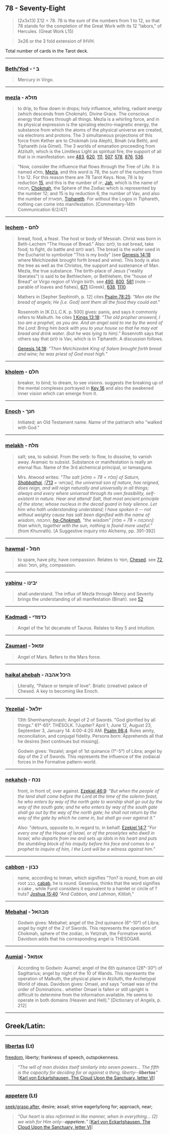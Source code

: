 ## 78 - Seventy-Eight
> (2x3x13) Σ12 = 78. 78 is the sum of the numbers from 1 to 12, so that 78 stands for the completion of the Great Work with its 12 "labors," of Hercules. (Great Work L15)

> 3x26 or the 3 fold extension of IHVH.

Total number of cards in the Tarot deck.

---

### [Beth/Yod](/keys/B.I) - ב י
> Mercury in Virgo.

---

### [mezla](/keys/MZLA) - מזלא
> to drip, to flow down in drops; holy influence, whirling, radiant energy (which descends from Chokmah). Divine Grace. The conscious energy that flows through all things. Mezla is a whirling force, and in its physical expression is the spiraling electro-magnetic energy, the substance from which the atoms of the physical universe are created, via electrons and protons. The 3 simultaneous projections of this force from Kether are to Chokmah (via Aleph), Binah (via Beth), and Tiphareth (via Gimel). The 3 worlds of emanation proceeding from Atziluth, which is the Limitless Light as spiritual fire, the support of all that is in manifestation. see [483](483), [620](620), [111](111), [507](507), [578](578), [876](876), [536](536).

> "Now, consider the influence that flows through the Tree of Life. It is named מזלא, [Mezla](/keys/MZLA), and this word is 78, the sum of the numbers from 1 to 12. For this reason there are 78 Tarot Keys. Now, 78 is by reduction [15](15), and this is the number of יה, [Jah](/keys/IH), which is the name of חכמה, [Chokmah](/keys/ChKMH), the Sphere of the Zodiac which is represented by the number 12; and 15 is by reduction 6, the number of Vav, and also the number of תפארת, [Tiphareth](/keys/ThPARTh). For without the Logos in Tiphareth, nothing can come into manifestation. [Commentary-14th Communication 6/2/47]

---

### [lechem](/keys/LChM) - לחם
> bread, food, a feast. The host or body of Messiah. Christ was born in Beth-Lechem "The House of Bread." Also: לחם, to eat bread, take food; to fight, do battle and לחם war). The bread is the wafer used in the Eucharist to symbolize "This is my body" (see [Genesis 14:18](http://biblehub.com/genesis/14-18.htm) where Melchizedek brought forth bread and wine). This body is also the tree as well as the Christos, the support and sustenance of Man. Mezla, the true substance. The birth-place of Jesus ("reality liberates") is said to be Bethlechem, or Bethlehem, the "house of Bread" or Virgo region of Virgin birth. see [490](490), [800](800), [581](581) (note -- parable of loaves and fishes), [671](671) (Greek), [638](638), [1110](1110).

> Mathers in [Sepher Sephiroth, p. 12] cites [Psalm 78:25](http://biblehub.com/psalms/78-25.htm): *"Men ate the bread of angels; He [i.e. God] sent them all the food they could eat."*

> Rosenroth in [K.D.L.C.K. p. 500] gives: panis, and says it commonly refers to Malkuth. he cites [1 Kings 13:18](http://biblehub.com/1_kings/13-18.htm): *"The old propher answerd, I too am a prophet, as you are. And an angel said to me by the word of the Lord: Bring him back with you to your house so that he may eat bread and drink water. (but he was lying to him)."* Rosenroth says that others say that לחם is Vav, which is in Tiphareth. A discussion follows.

> [Genesis 14:18](http://biblehub.com/genesis/14-18.htm): *"Then Melchizedek King of Salem brought forth bread and wine; he was priest of God most high."*

---

### [kholem](/keys/ChLM) - חלם
> breaker, to bind; to dream, to see visions. suggests the breaking up of the mental complexes portrayed in [Key 16](16) and also the awakened inner vision which can emerge from it.

---

### [Enoch](/keys/ChNK) - חנך
> Initiated; an Old Testament name. Name of the patriarch who "walked with God."

---

### [melakh](/keys/MLCh) - מלח
> salt; sea, to subsist. From the verb: to flow, to dissolve, to vanish away. Aramaic to subsist. Substance or manifestation is really an eternal flux. Name of the 3rd alchemical principal, or tamasguna.

> Mrs. Atwood writes: *"The salt [מלח = 78 = מזלא] of Saturn, [Shabbathai](/keys/ShBThAI), [שבתאי = [713](713)], the universal son of nature, has reigned, does reign, and will reign naturally and universally in all things; always and every where universal through its own feasibility, self-existent in nature. Hear and attend! Salt, that most ancient principle of the stone; whose nucleus in the decad guard in holy silence. Let him who hath understanding understand; I have spoken it -- not without weighty cause has salt been dignified with the name of wisdom, החכמה, [ha-Chokmah](/keys/HChKMH), "the wisdom" [החכמה = 78 = מלח]: than which, together with the sun, nothing is found more useful."* (from Khunrath). [A Suggestive inquiry into Alchemy, pp. 391-392]

---

### [hawmal](/keys/ChML) - חמל
> to spare, have pity, have compassion. Relates to חסד, [Chesed](/keys/ChSD). see [72](72), also: חמל, pity, compassion.

---

### [yabinu](/keys/IBINV) - יבינו
> shall understand. The influx of Mezla through Mercy and Severity brings the understanding of all manifestation (Binah). see [52](52)

---

### [Kadmadi](/keys/KDMDI) - כדמדי
> Angel of the 1st decanate of Taurus. Relates to Key 5 and intuition.

---

### [Zaumael](/keys/ZMAL) - זמאל
> Angel of Mars. Refers to the Mars force.

---

### [haikal ahebah](/keys/HIKL.AHBH) - היכל אהבה
> Literally, "Palace or temple of love". Briatic (creative) palace of Chesed. A key to becoming like Enoch.

---

### [Yezelial](/keys/IZLAL) - יזלאל
> 13th Shemhamphorash; Angel of 2 of Swords. "God glorified by all things." 61°-65°. THÉSOLK. ?Jupiter? April 1, June 12, August 23, September 3, January 14. 4:00-4:20 AM. [Psalm 98:4](http://biblehub.com/psalms/98-4.htm). Rules amity, reconciliation, and conjugal fidelity. Persons born: Apprehends all that he desires [text continues but missing].

> Godwin gives: Yezalel; angel of 1st quinance (1°-5°) of Libra; angel by day of the 2 of Swords. This represents the influence of the zodiacal forces in the Formative pattern-world.

---

### [nekahch](/keys/NKCh) - נכח
> front, in front of, over against. [Ezekiel 46:9](http://biblehub.com/ezekiel/46-9.htm): *"But when the people of the land shall come before the Lord at the time of the solemn feast, he who enters by way of the north gate to worship shall go out by the way of the south gate; and he who enters by way of the south gate shall go out by the way of the north gate; he shall not return by the way of the gate by which he came in, but shall go over against it."*

> Also: "detours, opposite to, in regard to, in behalf. [Ezekiel 14:7](http://biblehub.com/ezekiel/14-7.htm) *"For every one of the House of Israel, or of the proselytes who dwell in Israel, who departs from me and sets up idols in his heart and puts the stumbling block of his iniquity before his face and comes to a prophet to inquire of him, I the Lord will be a witness against him."*

---

### [cabbon](/keys/KBVN) - כבון
> name, according to Inman, which signifies "?on? is round, from an old root כבב, [cabab](/keys/KBB), he is round. Gesenius, thinks that the word signifies a cake , while Furst considers it equivalent to a hamlet or circle of ?huts? [Joshua 15:40](http://biblehub.com/joshua/15-40.htm) *"And Cabbon, and Lahman, Kitlish,"*

---

### [Mebahal](/keys/MBHAL) - מבהאל
> Godwin gives: Mebahel; angel of the 2nd quinance (6°-10°) of Libra; angel by night of the 2 of Swords. This represents the operation of Chokmah, sphere of the zodiac, in Yetzirah, the Formative world. Davidson adds that his corresponding angel is THESOGAR.

---

### [Aumial](/keys/AVMAL) - אומאל
> According to Godwin: Auamel; angel of the 6th quinance (26°-30°) of Sagittarius; angel by night of the 10 of Wands. This represents the operation of Malkuth, the physical plane in Atziluth, the Archetypal World of ideas. Davidson gives: Omael, and says "omael was of the order of Dominations.. whether Omael is fallen or still upright is difficult to determine from the information available. He seems to operate in both domains (Heaven and Hell)." [Dictionary of Angels, p. 212]

---

## Greek/Latin:

---

### [libertas](/latin?word=libertas) (Lt)
[freedom](http://archives.nd.edu/cgi-bin/wordz.pl?keyword=libertas), liberty; frankness of speech, outspokenness.

> *"The will of man divides itself similarly into seven powers... The fifth is the capacity for deciding for or against a thing, liberty--**libertas**"* [[Karl von Eckartshausen, The Cloud Upon the Sanctuary, letter VI](cloud-upon-sanctuary)]

---

### [appetere](/latin?word=appetere) (Lt)
[seek/grasp after](http://archives.nd.edu/cgi-bin/wordz.pl?keyword=appetere), desire; assail; strive eagerly/long for; approach, near;

> *"Our heart is also reformed in like manner, when in everything... (2) we wish for Him only--**appetere.**"* [[Karl von Eckartshausen, The Cloud Upon the Sanctuary, letter VI](cloud-upon-sanctuary)]
